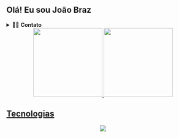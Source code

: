 ## Olá! Eu sou João Braz 

<!-- Dropdown -->
<details>
  <summary>👨‍💻 <b>Contato</b></summary>
<div align="center">

[![LinkedIn](https://img.shields.io/badge/LinkedIn-0077B5?style=for-the-badge&logo=linkedin&logoColor=white)](https://www.linkedin.com/in/joao-braz-aa409982/) [![WHATSAPP](https://img.shields.io/badge/WhatsApp-25D366?style=for-the-badge&logo=whatsapp&logoColor=white)](https://web.whatsapp.com/+5581996364031) <a href="mailto:joaorpa2021@gmail.com">
<img src="https://img.shields.io/badge/Gmail-D14836?style=for-the-badge&logo=gmail&logoColor=white"/>
</a>

</div>
</details>

<div align="center">
  <a href="https://github.com/jjoaobraz">
  <img height="180em" src="https://github-readme-stats.vercel.app/api?username=jjoaobraz&rank_icon=github&hide_rank=true&show_icons=true&title_color=CF9D71&icon_color=13ed1a&include_all_commits=true&count_private=true&hide_border=true&border_radius=20&theme=dark"/>
  <img height="180em" src="https://github-readme-stats.vercel.app/api/top-langs/?username=jjoaobraz&layout=compact&langs_count=7&hide_border=true&hide=css,scss,html&icon_color=594BA&border_radius=20&count_private=true&theme=dark"/>
</div>
    
##

## Tecnologias
<p align="center">
  <a href="https://skillicons.dev">
    <img src="https://skillicons.dev/icons?i=docker,github,html,css,js,jquery,linux,mysql,php,postman,pycharm,py,ubuntu,vscode,windows" />
  </a>
</p>

##

<!-- GIF -->


